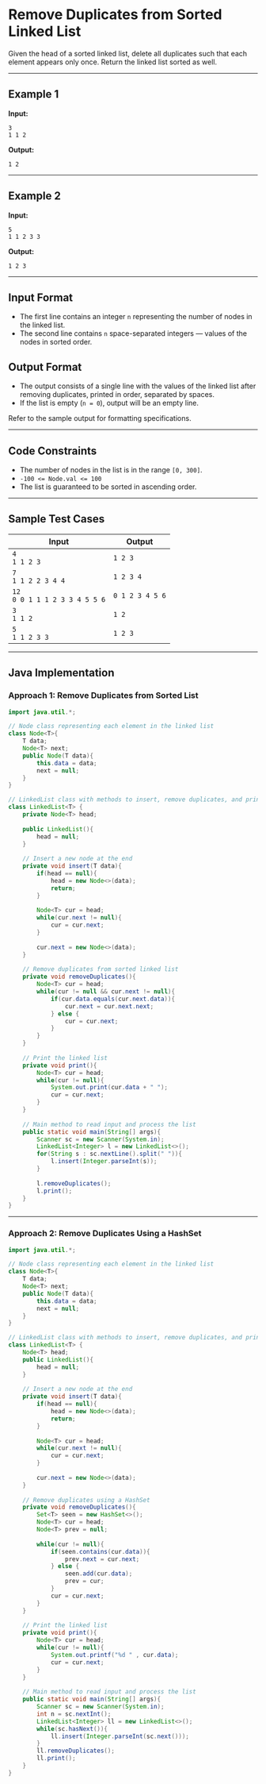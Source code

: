 # Remove Duplicates from Sorted Linked List

Given the head of a sorted linked list, delete all duplicates such that each element appears only once. Return the linked list sorted as well.

---

## Example 1

**Input:**
```
3
1 1 2
```
**Output:**
```
1 2
```

---

## Example 2

**Input:**
```
5
1 1 2 3 3
```
**Output:**
```
1 2 3
```

---

## Input Format

- The first line contains an integer `n` representing the number of nodes in the linked list.
- The second line contains `n` space-separated integers — values of the nodes in sorted order.

## Output Format

- The output consists of a single line with the values of the linked list after removing duplicates, printed in order, separated by spaces.
- If the list is empty (`n = 0`), output will be an empty line.

Refer to the sample output for formatting specifications.

---

## Code Constraints

- The number of nodes in the list is in the range `[0, 300]`.
- `-100 <= Node.val <= 100`
- The list is guaranteed to be sorted in ascending order.

---

## Sample Test Cases

| Input | Output |
|-------|--------|
| `4`<br>`1 1 2 3` | `1 2 3` |
| `7`<br>`1 1 2 2 3 4 4` | `1 2 3 4` |
| `12`<br>`0 0 1 1 1 2 3 3 4 5 5 6` | `0 1 2 3 4 5 6` |
| `3`<br>`1 1 2` | `1 2` |
| `5`<br>`1 1 2 3 3` | `1 2 3` |

---

## Java Implementation

### Approach 1: Remove Duplicates from Sorted List

```java
import java.util.*;

// Node class representing each element in the linked list
class Node<T>{
    T data;
    Node<T> next;
    public Node(T data){
        this.data = data;
        next = null;
    }
}

// LinkedList class with methods to insert, remove duplicates, and print
class LinkedList<T> {
    private Node<T> head;
    
    public LinkedList(){
        head = null;
    }
    
    // Insert a new node at the end
    private void insert(T data){
        if(head == null){
            head = new Node<>(data);
            return;
        }
        
        Node<T> cur = head;
        while(cur.next != null){
            cur = cur.next;
        }
        
        cur.next = new Node<>(data);
    }
    
    // Remove duplicates from sorted linked list
    private void removeDuplicates(){
        Node<T> cur = head;
        while(cur != null && cur.next != null){
            if(cur.data.equals(cur.next.data)){
                cur.next = cur.next.next;
            } else {
                cur = cur.next;
            }
        }
    }
    
    // Print the linked list
    private void print(){
        Node<T> cur = head;
        while(cur != null){
            System.out.print(cur.data + " ");
            cur = cur.next;
        }
    }
    
    // Main method to read input and process the list
    public static void main(String[] args){
        Scanner sc = new Scanner(System.in);
        LinkedList<Integer> l = new LinkedList<>();
        for(String s : sc.nextLine().split(" ")){
            l.insert(Integer.parseInt(s));
        }
        
        l.removeDuplicates();
        l.print();
    }
}
```

---

### Approach 2: Remove Duplicates Using a HashSet

```java
import java.util.*;

// Node class representing each element in the linked list
class Node<T>{
    T data;
    Node<T> next;
    public Node(T data){
        this.data = data;
        next = null;
    }
}

// LinkedList class with methods to insert, remove duplicates, and print
class LinkedList<T> {
    Node<T> head;
    public LinkedList(){
        head = null;
    }
    
    // Insert a new node at the end
    private void insert(T data){
        if(head == null){
            head = new Node<>(data);
            return;
        }
        
        Node<T> cur = head;
        while(cur.next != null){
            cur = cur.next;
        }
        
        cur.next = new Node<>(data);
    }
    
    // Remove duplicates using a HashSet
    private void removeDuplicates(){
        Set<T> seen = new HashSet<>();
        Node<T> cur = head;
        Node<T> prev = null;
        
        while(cur != null){
            if(seen.contains(cur.data)){
                prev.next = cur.next;
            } else {
                seen.add(cur.data);
                prev = cur;
            }
            cur = cur.next;
        }
    }
    
    // Print the linked list
    private void print(){
        Node<T> cur = head;
        while(cur != null){
            System.out.printf("%d " , cur.data);
            cur = cur.next;
        }
    }
    
    // Main method to read input and process the list
    public static void main(String[] args){
        Scanner sc = new Scanner(System.in);
        int n = sc.nextInt();
        LinkedList<Integer> ll = new LinkedList<>();
        while(sc.hasNext()){
            ll.insert(Integer.parseInt(sc.next()));
        }
        ll.removeDuplicates();
        ll.print();
    }
}
```